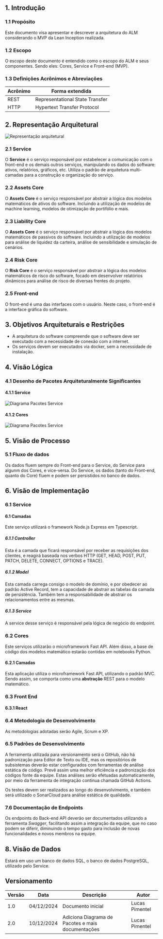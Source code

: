 ## 1. Introdução

### 1.1 Propósito

Este documento visa apresentar e descrever a arquitetura do ALM considerando o MVP da Lean Inception realizada.

### 1.2 Escopo

O escopo deste documento é entendido como o escopo do ALM e seus componentes. Sendo eles: Cores, Service e Front-end (MVP).

### 1.3 Definições Acrônimos e Abreviações

| Acrônimo | Forma extendida                 |
| -------- | ------------------------------- |
| REST     | Representational State Transfer |
| HTTP     | Hypertext Transfer Protocol     |

## 2. Representação Arquitetural

![Representação arquitetural](../../static/img/architectural_representation.png)

### 2.1 Service

O **Service** é o serviço responsável por estabelecer a comunicação com o front-end e os demais outros serviços, manipulando os dados do software: ativos, relatórios, gráficos, etc. Utiliza o padrão de arquitetura multi-camadas para a construção e organização do serviço.

### 2.2 Assets Core

O **Assets Core** é o serviço responsável por abstrair a lógica dos modelos matemáticos de ativos do software. Incluindo a utilização de modelos de machine learning, modelos de otimização de portifólio e mais.

### 2.3 Liability Core

O **Assets Core** é o serviço responsável por abstrair a lógica dos modelos matemáticos de passivos do software. Incluindo a utilização de modelos para análise de liquidez da carteira, análise de sensibilidade e simulação de cenários.

### 2.4 Risk Core

O **Risk Core** é o serviço responsável por abstrair a lógica dos modelos matemáticos de risco do software, focado em desenvolver relatórios dinâmicos para análise de risco de diversas frentes do projeto.

### 2.5 Front-end

O front-end é uma das interfaces com o usuário. Neste caso, o front-end é a interface gráfica do software.

## 3. Objetivos Arquiteturais e Restrições

- A arquitetura do software compreende que o software deve ser executado com a necessidade de conexão com a internet.
- Os serviços devem ser executados via docker, sem a necessidade de instalação.

## 4. Visão Lógica

### 4.1 Desenho de Pacotes Arquiteturalmente Significantes

#### 4.1.1 Service

![Diagrama Pacotes Service](..\assets\diagramaPacotesService.jpeg)

#### 4.1.2 Cores

![Diagrama Pacotes Service](..\assets\diagramaPacotesCore.png)

## 5. Visão de Processo

### 5.1 Fluxo de dados

Os dados fluem sempre do Front-end para o Service, do Service para algunm dos Cores, e vice-versa. Do Service, os dados (tanto do Front-end, quanto do Core) fluem e podem ser persistidos no banco de dados.

## 6. Visão de Implementação

### 6.1 Service

#### 6.1 Camadas

Este serviço utilizará o framework Node.js Express em Typescript.

##### 6.1.1 Controller

Esta é a camada que ficará responsável por receber as requisições dos clientes, e reagirá baseada nos verbos HTTP (GET, HEAD, POST, PUT, PATCH, DELETE, CONNECT, OPTIONS e TRACE).

##### 6.1.2 Model

Esta camada carrega consigo o modelo de domínio, e por obedecer ao padrão Active Record, tem a capacidade de abstrair as tabelas da camada de persistência. Também tem a responsabilidade de abstrair os relacionamentos entre as mesmas.

##### 6.1.3 Service

A service desse serviço é responsável pela lógica de negócio do endpoint.

### 6.2 Cores

Este serviços utilizarão o microframework Fast API. Além disso, a base de código dos modelos matemático estarão contidas em notebooks Python.

#### 6.2.1 Camadas

Esta aplicação utiliza o microframework Fast API, utilizando o padrão MVC. Sendo assim, se comporta como uma **abstração** REST para o modelo matemático.

### 6.3 Front End

#### 6.3.1 React

### 6.4 Metodologia de Desenvolvimento

As metodologias adotadas serão Agile, Scrum e XP.

### 6.5 Padrões de Desenvolvimento

A ferramenta utilizada para versionamento será o GitHub, não há padronização para Editor de Texto ou IDE, mas os repositórios de subsistemas deverão estar configurados com ferramentas de análise estática de código. Prevê assim uma melhor eficiência e padronização dos códigos fonte da equipe. Estas análises serão efetuadas automaticamente, por meio da ferramenta de integração contínua chamada GitHub Actions.

Os testes devem ser realizados ao longo do desenvolvimento, e também será utilizado o SonarCloud para análise estática de qualidade.

### 7.6 Documentação de Endpoints

Os endpoints do Back-end API deverão ser documentados utilizando a ferramenta _Swagger_, facilitando assim a integração da equipe, que no caso podem se diferir, diminuindo o tempo gasto para inclusão de novas funcionalidades e novos membros na equipe.

## 8. Visão de Dados

Estará em uso um banco de dados SQL, o banco de dados PostgreSQL, utilizado pelo Service.

## Versionamento

| Versão | Data       | Descrição                                         | Autor          |
| ------ | ---------- | ------------------------------------------------- | -------------- |
| 1.0    | 04/12/2024 | Documento inicial                                 | Lucas Pimentel |
| 2.0    | 10/12/2024 | Adiciona Diagrama de Pacotes e mais documentações | Lucas Pimentel |
